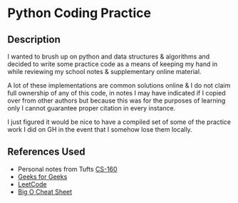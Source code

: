 # Python Coding Practice

## Description

I wanted to brush up on python and data structures & algorithms and decided to write some practice code as a means of keeping my hand in while reviewing my school notes & supplementary online material.

A lot of these implementations are common solutions online & I do not claim full ownership of any of this code, in notes I may have indicated if I copied over from other authors but because this was for the purposes of learning only I cannot guarantee proper citation in every instance.

I just figured it would be nice to have a compiled set of some of the practice work I did on GH in the event that I somehow lose them locally.

## References Used

- Personal notes from Tufts [CS-160](https://www.eecs.tufts.edu/~aloupis/comp160/summer/resources.html)
- [Geeks for Geeks](https://www.geeksforgeeks.org/)
- [LeetCode](https://leetcode.com/)
- [Big O Cheat Sheet](www.bigocheatsheet.com)